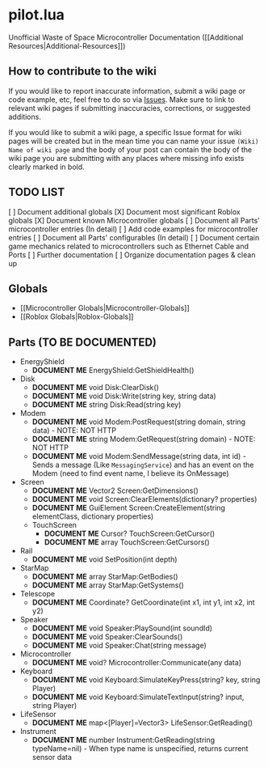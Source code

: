 # pilot.lua
Unofficial Waste of Space Microcontroller Documentation ([[Additional Resources|Additional-Resources]])

## How to contribute to the wiki
If you would like to report inaccurate information, submit a wiki page or code example, etc, feel free to do so via [Issues](../../issues).
Make sure to link to relevant wiki pages if submitting inaccuracies, corrections, or suggested additions.

If you would like to submit a wiki page, a specific Issue format for wiki pages will be created but in the mean time you can name your issue `(Wiki) Name of wiki page` and the body of your post can contain the body of the wiki page you are submitting with any places where missing info exists clearly marked in bold.

## TODO LIST
[ ] Document additional globals
[X] Document most significant Roblox globals
[X] Document known Microcontroller globals
[ ] Document all Parts' microcontroller entries (In detail)
[ ] Add code examples for microcontroller entries
[ ] Document all Parts' configurables (In detail)
[ ] Document certain game mechanics related to microcontrollers such as Ethernet Cable and Ports
[ ] Further documentation
[ ] Organize documentation pages & clean up

## Globals
* [[Microcontroller Globals|Microcontroller-Globals]]
* [[Roblox Globals|Roblox-Globals]]

## Parts (TO BE DOCUMENTED)
* EnergyShield
  * **DOCUMENT ME** EnergyShield:GetShieldHealth()
* Disk
  * **DOCUMENT ME** void Disk:ClearDisk()
  * **DOCUMENT ME** void Disk:Write(string key, string data)
  * **DOCUMENT ME** string Disk:Read(string key)
* Modem
  * **DOCUMENT ME** void Modem:PostRequest(string domain, string data) - NOTE: NOT HTTP
  * **DOCUMENT ME** string Modem:GetRequest(string domain) - NOTE: NOT HTTP
  * **DOCUMENT ME** void Modem:SendMessage(string data, int id) - Sends a message (Like `MessagingService`) and has an event on the Modem (need to find event name, I believe its OnMessage)
* Screen
  * **DOCUMENT ME** Vector2 Screen:GetDimensions()
  * **DOCUMENT ME** void Screen:ClearElements(dictionary? properties)
  * **DOCUMENT ME** GuiElement Screen:CreateElement(string elementClass, dictionary properties)
  * TouchScreen
    * **DOCUMENT ME** Cursor? TouchScreen:GetCursor()
    * **DOCUMENT ME** array TouchScreen:GetCursors()
* Rail
  * **DOCUMENT ME** void SetPosition(int depth)
* StarMap
  * **DOCUMENT ME** array StarMap:GetBodies()
  * **DOCUMENT ME** array StarMap:GetSystems()
* Telescope
  * **DOCUMENT ME** Coordinate? GetCoordinate(int x1, int y1, int x2, int y2)
* Speaker
  * **DOCUMENT ME** void Speaker:PlaySound(int soundId)
  * **DOCUMENT ME** void Speaker:ClearSounds()
  * **DOCUMENT ME** void Speaker:Chat(string message)
* Microcontroller
  * **DOCUMENT ME** void? Microcontroller:Communicate(any data)
* Keyboard
  * **DOCUMENT ME** void Keyboard:SimulateKeyPress(string? key, string Player)
  * **DOCUMENT ME** void Keyboard:SimulateTextInput(string? input, string Player)
* LifeSensor
  * **DOCUMENT ME** map<[Player]=Vector3> LifeSensor:GetReading()
* Instrument
  * **DOCUMENT ME** number Instrument:GetReading(string typeName=nil) - When type name is unspecified, returns current sensor data
